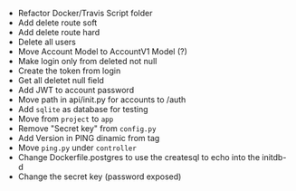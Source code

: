 + Refactor Docker/Travis Script folder
+ Add delete route soft
+ Add delete route hard
+ Delete all users
+ Move Account Model to AccountV1 Model (?)
+ Make login only from deleted not null
+ Create the token from login
+ Get all deletet null field
+ Add JWT to account password
+ Move path in api/init.py for accounts to /auth
+ Add `sqlite` as database for testing
+ Move from `project` to `app`
+ Remove "Secret key" from `config.py`
+ Add Version in PING dinamic from tag
+ Move `ping.py` under `controller`
+ Change Dockerfile.postgres to use the createsql to echo into the initdb-d
+ Change the secret key (password exposed)